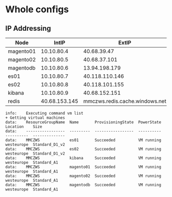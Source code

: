 # Whole configs
## IP Addressing

| Node      | IntIP         | ExtIP                          |
|-----------|---------------|--------------------------------|
| magento01 | 10.10.80.4    | 40.68.39.47                    |
| magento02 | 10.10.80.5    | 40.68.37.101                   |
| magentodb | 10.10.80.6    | 13.94.198.179                  |
| es01      | 10.10.80.7    | 40.118.110.146                 |
| es02      | 10.10.80.8    | 40.118.101.155                 |
| kibana    | 10.10.80.9    | 40.68.152.151                  |
| redis     | 40.68.153.145 | mmczws.redis.cache.windows.net |


```
info:    Executing command vm list
+ Getting virtual machines                                                     
data:    ResourceGroupName  Name       ProvisioningState  PowerState  Location    Size          
data:    -----------------  ---------  -----------------  ----------  ----------  --------------
data:    MMCZWS             es01       Succeeded          VM running  westeurope  Standard_D1_v2
data:    MMCZWS             es02       Succeeded          VM running  westeurope  Standard_D1_v2
data:    MMCZWS             kibana     Succeeded          VM running  westeurope  Standard_A1   
data:    MMCZWS             magento01  Succeeded          VM running  westeurope  Standard_A1   
data:    MMCZWS             magento02  Succeeded          VM running  westeurope  Standard_A1   
data:    MMCZWS             magentodb  Succeeded          VM running  westeurope  Standard_A1   
```
